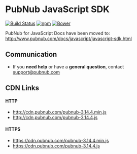 # PubNub JavaScript SDK

[![Build Status](https://travis-ci.org/pubnub/javascript.svg?branch=master)](https://travis-ci.org/pubnub/javascript)
[![npm](https://img.shields.io/npm/v/pubnub.svg)]()
[![Bower](https://img.shields.io/bower/v/pubnub.svg)]()

PubNub for JavaScript Docs have been moved to: http://www.pubnub.com/docs/javascript/javascript-sdk.html

## Communication

- If you **need help** or have a **general question**, contact <support@pubnub.com>

## CDN Links

#### HTTP
* http://cdn.pubnub.com/pubnub-3.14.4.min.js
* http://cdn.pubnub.com/pubnub-3.14.4.js

#### HTTPS
* https://cdn.pubnub.com/pubnub-3.14.4.min.js
* https://cdn.pubnub.com/pubnub-3.14.4.js
